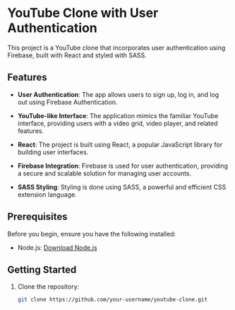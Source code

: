 # YouTube Clone with User Authentication

This project is a YouTube clone that incorporates user authentication using Firebase, built with React and styled with SASS.

## Features

- **User Authentication**: The app allows users to sign up, log in, and log out using Firebase Authentication.

- **YouTube-like Interface**: The application mimics the familiar YouTube interface, providing users with a video grid, video player, and related features.

- **React**: The project is built using React, a popular JavaScript library for building user interfaces.

- **Firebase Integration**: Firebase is used for user authentication, providing a secure and scalable solution for managing user accounts.

- **SASS Styling**: Styling is done using SASS, a powerful and efficient CSS extension language.

## Prerequisites

Before you begin, ensure you have the following installed:

- Node.js: [Download Node.js](https://nodejs.org/)

## Getting Started

1. Clone the repository:

   ```bash
   git clone https://github.com/your-username/youtube-clone.git
